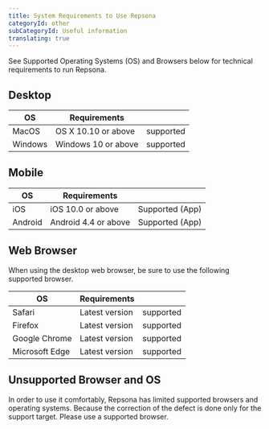 ```yaml
---
title: System Requirements to Use Repsona
categoryId: other
subCategoryId: Useful information
translating: true
---
```


See Supported Operating Systems (OS) and Browsers below for technical requirements to run Repsona.

## Desktop

|OS|Requirements||
|---|---|---|
|MacOS|OS X 10.10 or above|supported|
|Windows|Windows 10 or above|supported|

## Mobile

|OS|Requirements||
|---|---|---|
|iOS|iOS 10.0 or above|Supported (App)|
|Android|Android 4.4 or above|Supported (App)|

## Web Browser

When using the desktop web browser, be sure to use the following supported browser.

|OS|Requirements||
|---|---|---|
|Safari|Latest version|supported|
|Firefox|Latest version|supported|
|Google Chrome|Latest version|supported|
|Microsoft Edge|Latest version|supported|

## Unsupported Browser and OS

In order to use it comfortably,
Repsona has limited supported browsers and operating systems.
Because the correction of the defect is done only for the support target.
Please use a supported browser.

